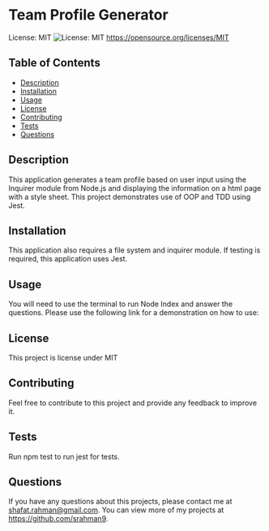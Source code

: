 # Team Profile Generator
    
  License: MIT ![License: MIT](https://img.shields.io/badge/License-MIT-yellow.svg)
  https://opensource.org/licenses/MIT


  
  ## Table of Contents
  - [Description](#description)
  - [Installation](#installation)
  - [Usage](#usage)
  - [License](#license)
  - [Contributing](#contributing)
  - [Tests](#tests)
  - [Questions](#questions)
  
  ## Description 
  This application generates a team profile based on user input using the Inquirer module from Node.js and displaying the information on a html page with a style sheet. This project demonstrates use of OOP and TDD using Jest.

  ## Installation 
  This application also requires a file system and inquirer module. If testing is required, this application uses Jest.
  
  ## Usage 
  You will need to use the terminal to run Node Index and answer the questions. Please use the following link for a demonstration on how to use:
  
  ## License 
  This project is license under MIT
  
  ## Contributing 
  Feel free to contribute to this project and provide any feedback to improve it.
  
  ## Tests
  Run npm test to run jest for tests.
  
  ## Questions
  If you have any questions about this projects, please contact me at shafat.rahman@gmail.com. You can view more of my projects at https://github.com/srahman9.
